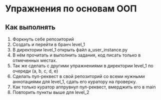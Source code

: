 # Упражнения по основам ООП

## Как выполнять

1. Форкнуть себе репозиторий
2. Создать и перейти в бранч level_1
3. В директории level_1 открыть файл a_user_instance.py
4. В нём прочитать и выполнить задания, код писать только в отмеченных местах.
5. Так же сделать с другими упражнениями в директории level_1 по очереди (a, b, c, d, e)
6. Сделать пул-реквест в свой репозиторий со всеми нужными аннотациями для level_1, сдать его куратору на проверку.
7. Как только куратор аппрувнул пул-реквест, вмерджить его в main
8. Повторить пункты выше для level_2
